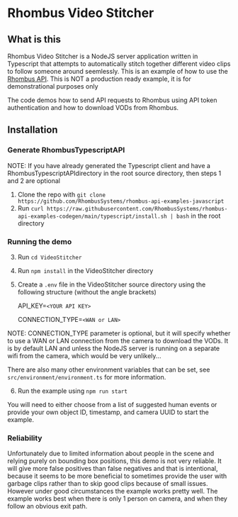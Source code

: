 # Rhombus Video Stitcher

## What is this
Rhombus Video Stitcher is a NodeJS server application written in Typescript that attempts to automatically stitch together different video clips to follow someone around seemlessly. This is an example of how to use the [Rhombus API](https://apidocs.rhombussystems.com/reference). This is NOT a production ready example, it is for demonstrational purposes only

The code demos how to send API requests to Rhombus using API token authentication and how to download VODs from Rhombus.

## Installation

### Generate RhombusTypescriptAPI

NOTE: If you have already generated the Typescript client and have a RhombusTypescriptAPIdirectory in the root source directory, then steps 1 and 2 are optional

1. Clone the repo with `git clone https://github.com/RhombusSystems/rhombus-api-examples-javascript` 
2. Run `curl https://raw.githubusercontent.com/RhombusSystems/rhombus-api-examples-codegen/main/typescript/install.sh | bash` in the root directory

### Running the demo

3. Run `cd VideoStitcher`
4. Run `npm install` in the VideoStitcher directory
5. Create a `.env` file in the VideoStitcher source directory using the following structure (without the angle brackets)

    API_KEY=`<YOUR API KEY>`

    CONNECTION_TYPE=`<WAN or LAN>`

NOTE: CONNECTION_TYPE parameter is optional, but it will specify whether to use a WAN or LAN connection from the camera to download the VODs. It is by default LAN and unless the NodeJS server is running on a separate wifi from the camera, which would be very unlikely...

There are also many other environment variables that can be set, see `src/environment/environment.ts` for more information.

6. Run the example using `npm run start`

You will need to either choose from a list of suggested human events or provide your own object ID, timestamp, and camera UUID to start the example.


### Reliability
Unfortunately due to limited information about people in the scene and relying purely on bounding box positions, this demo is not very reliable. It will give more false positives than false negatives and that is intentional, because it seems to be more beneficial to sometimes provide the user with garbage clips rather than to skip good clips because of small issues. However under good circumstances the example works pretty well. The example works best when there is only 1 person on camera, and when they follow an obvious exit path.

